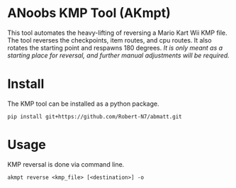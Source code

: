 # ANoobs KMP Tool (AKmpt)
This tool automates the heavy-lifting of reversing a Mario Kart Wii KMP file.
The tool reverses the checkpoints, item routes, and cpu routes.
It also rotates the starting point and respawns 180 degrees.
*It is only meant as a starting place for reversal, and further manual adjustments will be required.*

# Install
The KMP tool can be installed as a python package.
```
pip install git+https://github.com/Robert-N7/abmatt.git
```

# Usage
KMP reversal is done via command line.

```
akmpt reverse <kmp_file> [<destination>] -o
```
